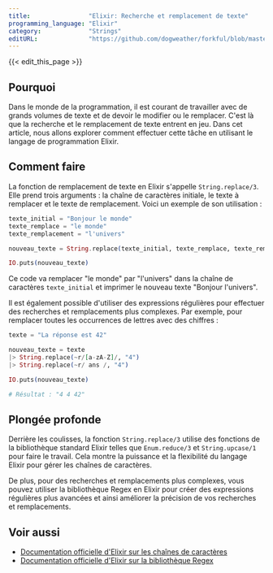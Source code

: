 ```yaml
---
title:                "Elixir: Recherche et remplacement de texte"
programming_language: "Elixir"
category:             "Strings"
editURL:              "https://github.com/dogweather/forkful/blob/master/content/fr/elixir/searching-and-replacing-text.md"
---
```


{{< edit_this_page >}}

## Pourquoi

Dans le monde de la programmation, il est courant de travailler avec de grands volumes de texte et de devoir le modifier ou le remplacer. C'est là que la recherche et le remplacement de texte entrent en jeu. Dans cet article, nous allons explorer comment effectuer cette tâche en utilisant le langage de programmation Elixir.

## Comment faire

La fonction de remplacement de texte en Elixir s'appelle `String.replace/3`. Elle prend trois arguments : la chaîne de caractères initiale, le texte à remplacer et le texte de remplacement. Voici un exemple de son utilisation :

```Elixir
texte_initial = "Bonjour le monde"
texte_remplace = "le monde"
texte_remplacement = "l'univers"

nouveau_texte = String.replace(texte_initial, texte_remplace, texte_remplacement)

IO.puts(nouveau_texte)
```

Ce code va remplacer "le monde" par "l'univers" dans la chaîne de caractères `texte_initial` et imprimer le nouveau texte "Bonjour l'univers". 

Il est également possible d'utiliser des expressions régulières pour effectuer des recherches et remplacements plus complexes. Par exemple, pour remplacer toutes les occurrences de lettres avec des chiffres :

```Elixir
texte = "La réponse est 42"

nouveau_texte = texte
|> String.replace(~r/[a-zA-Z]/, "4")
|> String.replace(~r/ ans /, "4")

IO.puts(nouveau_texte)

# Résultat : "4 4 42"
```

## Plongée profonde

Derrière les coulisses, la fonction `String.replace/3` utilise des fonctions de la bibliothèque standard Elixir telles que `Enum.reduce/3` et `String.upcase/1` pour faire le travail. Cela montre la puissance et la flexibilité du langage Elixir pour gérer les chaînes de caractères.

De plus, pour des recherches et remplacements plus complexes, vous pouvez utiliser la bibliothèque Regex en Elixir pour créer des expressions régulières plus avancées et ainsi améliorer la précision de vos recherches et remplacements.

## Voir aussi

- [Documentation officielle d'Elixir sur les chaînes de caractères](https://hexdocs.pm/elixir/String.html)
- [Documentation officielle d'Elixir sur la bibliothèque Regex](https://hexdocs.pm/elixir/Regex.html)